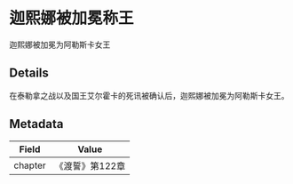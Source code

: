 # 迦熙娜被加冕称王
迦熙娜被加冕为阿勒斯卡女王

## Details
在泰勒拿之战以及国王艾尔霍卡的死讯被确认后，迦熙娜被加冕为阿勒斯卡女王。

## Metadata
| Field | Value |
| ----- | ----- |
| chapter | 《渡誓》第122章 |
